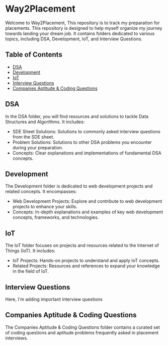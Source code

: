 # Way2Placement

Welcome to Way2Placement, This repository is to track my preparation for placements. This repository is designed to help myself organize my journey towards landing your dream job. It contains folders dedicated to various topics, including DSA, Development, IoT, and Interview Questions.

## Table of Contents

- [DSA](#dsa)
- [Development](#development)
- [IoT](#iot)
- [Interview Questions](#interview-questions)
- [Companies Aptitude & Coding Questions](#companies-aptitude--coding-questions)

## DSA

In the DSA folder, you will find resources and solutions to tackle Data Structures and Algorithms. It includes:

- SDE Sheet Solutions: Solutions to commonly asked interview questions from the SDE sheet.
- Problem Solutions: Solutions to other DSA problems you encounter during your preparation.
- Concepts: Clear explanations and implementations of fundamental DSA concepts.

## Development

The Development folder is dedicated to web development projects and related concepts. It encompasses:

- Web Development Projects: Explore and contribute to web development projects to enhance your skills.
- Concepts: In-depth explanations and examples of key web development concepts, frameworks, and technologies.

## IoT

The IoT folder focuses on projects and resources related to the Internet of Things (IoT). It includes:

- IoT Projects: Hands-on projects to understand and apply IoT concepts.
- Related Projects: Resources and references to expand your knowledge in the field of IoT.

## Interview Questions

Here, I'm adding important interview questions 

## Companies Aptitude & Coding Questions

The Companies Aptitude & Coding Questions folder contains a curated set of coding questions and aptitude problems frequently asked in placement interviews. 
